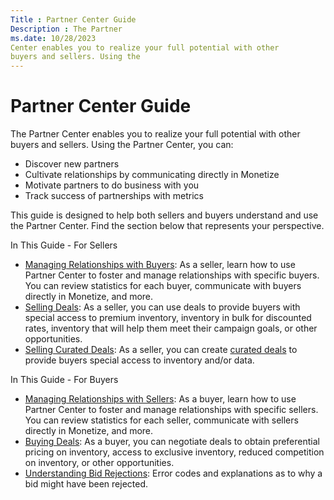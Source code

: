 ```yaml
---
Title : Partner Center Guide
Description : The Partner
ms.date: 10/28/2023
Center enables you to realize your full potential with other
buyers and sellers. Using the
---
```



# Partner Center Guide



The Partner
Center enables you to realize your full potential with other
buyers and sellers. Using the
Partner Center, you can:

- Discover new partners
- Cultivate relationships by communicating directly in
  Monetize
- Motivate partners to do business with you
- Track success of partnerships with metrics

This guide is designed to help both sellers and buyers understand and
use the Partner Center. Find the
section below that represents your perspective.

>

In This Guide - For Sellers

- <a href="managing-relationships-with-buyers.md" class="xref">Managing
  Relationships with Buyers</a>: As a seller, learn how to use Partner
  Center to foster and manage relationships with specific buyers. You
  can review statistics for each buyer, communicate with buyers directly
  in Monetize, and more.
- <a href="selling-deals.md" class="xref">Selling Deals</a>: As a
  seller, you can use deals to provide buyers with special access to
  premium inventory, inventory in bulk for discounted rates, inventory
  that will help them meet their campaign goals, or other opportunities.
- <a href="selling-curated-deals.md" class="xref">Selling Curated
  Deals</a>: As a seller, you can create
  <a href="curated-deals.md" class="xref">curated deals</a> to provide
  buyers special access to inventory and/or data.



In This Guide - For Buyers

- <a href="managing-relationships-with-sellers.md" class="xref">Managing
  Relationships with Sellers</a>: As a buyer, learn how to use Partner
  Center to foster and manage relationships with specific sellers. You
  can review statistics for each seller, communicate with sellers
  directly in Monetize, and more.
- <a href="buying-deals.md" class="xref">Buying Deals</a>: As a buyer,
  you can negotiate deals to obtain preferential pricing on inventory,
  access to exclusive inventory, reduced competition on inventory, or
  other opportunities.
- <a href="understanding-bid-rejections.md" class="xref">Understanding
  Bid Rejections</a>: Error codes and explanations as to why a bid might
  have been rejected.




